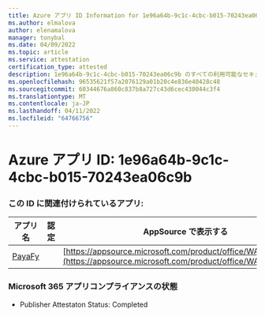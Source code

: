 ```yaml
---
title: Azure アプリ ID Information for 1e96a64b-9c1c-4cbc-b015-70243ea06c9b
ms.author: elmalova
author: elenamalova
manager: tonybal
ms.date: 04/09/2022
ms.topic: article
ms.service: attestation
certification_type: attested
description: 1e96a64b-9c1c-4cbc-b015-70243ea06c9b のすべての利用可能なセキュリティとコンプライアンス情報。
ms.openlocfilehash: 96535621f57a2076129a01b20c4e836e40428c48
ms.sourcegitcommit: 60344676a860c837b8a727c43d6cec430044c3f4
ms.translationtype: MT
ms.contentlocale: ja-JP
ms.lasthandoff: 04/11/2022
ms.locfileid: "64766756"
---
```

# <a name="azure-app-id-1e96a64b-9c1c-4cbc-b015-70243ea06c9b"></a>Azure アプリ ID: 1e96a64b-9c1c-4cbc-b015-70243ea06c9b


### <a name="apps-associated-with-this-id"></a>この ID に関連付けられているアプリ:
| **アプリ名** | **認定** | **AppSource で表示する** |
|--------------|---------------|-----------------------|
| [PayaFy](../forward/WA200003397.md) |  | [https://appsource.microsoft.com/product/office/WA200003397](https://appsource.microsoft.com/product/office/WA200003397) |

### <a name="microsoft-365-app-compliance-status"></a>Microsoft 365 アプリコンプライアンスの状態
- Publisher Attestaton Status: Completed
